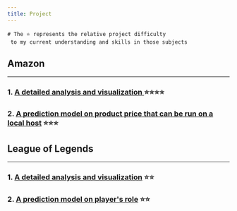 ```yaml
---
title: Project
---
```


```
# The ⭐ represents the relative project difficulty 
 to my current understanding and skills in those subjects
```

## Amazon 
---
### 1. [A detailed analysis and visualization ](https://github.com/asdacdsfca/Amazon_Analysis/blob/main/Amazon%20Product%20Visualization%20and%20Documents%20Analysis.html) ⭐⭐⭐⭐

### 2. [A prediction model on product price that can be run on a local host](https://github.com/asdacdsfca/Amazon_Model) ⭐⭐⭐


## League of Legends
---
### 1. [A detailed analysis and visualization](https://asdacdsfca.github.io/LOL_Esports_Analysis/) ⭐⭐

### 2. [A prediction model on player's role](https://github.com/asdacdsfca/LoL_Model) ⭐⭐
